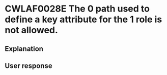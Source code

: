 # CWLAF0028E The 0 path used to define a key attribute for the 1 role is not allowed.

## Explanation

## User response